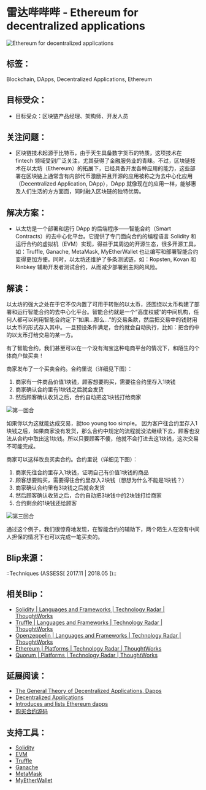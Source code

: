 # 雷达哔哔哔 - Ethereum for decentralized applications

![Ethereum for decentralized applications](https://upload-images.jianshu.io/upload_images/217988-c178b9527b06b960.png?imageMogr2/auto-orient/strip%7CimageView2/2/w/1240)

## 标签：

Blockchain, DApps, Decentralized Applications, Ethereum

## 目标受众：

* 目标受众：区块链产品经理、架构师、开发人员

## 关注问题：

* 区块链技术起源于比特币，由于天生具备数字货币的特质，这项技术在 fintech 领域受到广泛关注，尤其获得了金融服务业的青睐。不过，区块链技术在以太坊（Ethereum）的拓展下，已经具备开发各种应用的能力，这些部署在区块链上通常含有内部代币激励并且开源的应用被称之为去中心化应用（Decentralized Application, DApp），DApp 就像现在的应用一样，能够惠及人们生活的方方面面，同时融入区块链的独特优势。

## 解决方案：

* 以太坊是一个部署和运行 DApp 的后端程序——智能合约（Smart Contracts）的去中心化平台。它提供了专门面向合约的编程语言 Solidity 和运行合约的虚拟机（EVM）实现，得益于其周边的开源生态，很多开源工具，如：Truffle, Ganache, MetaMask, MyEtherWallet 也让编写和部署智能合约变得更加方便。同时，以太坊还维护了多条测试链，如：Ropsten, Kovan 和 Rinbkey 辅助开发者测试合约，从而减少部署到主网的风险。

## 解读：

以太坊的强大之处在于它不仅内置了可用于转账的以太币，还围绕以太币构建了部署和运行智能合约的去中心化平台。智能合约就是一个“高度权威”的中间机构，任何人都可以利用智能合约定下“如果...那么...”的交易条款，然后把交易中的钱财用以太币的形式存入其中。一旦预设条件满足，合约就会自动执行，比如：把合约中的以太币打给交易的某一方。

有了智能合约，我们甚至可以在一个没有淘宝这种电商平台的情况下，和陌生的个体商户做买卖！

商家发布了一个买卖合约。合约里说（详细见下图）：
1. 商家有一件商品价值1块钱，顾客想要购买，需要往合约里存入1块钱
2. 商家确认合约里有1块钱之后就会发货
3. 然后顾客确认收货之后，合约自动把这1块钱打给商家

![第一回合](https://insights.thoughtworks.cn/wp-content/uploads/2018/12/1.jpeg)

如果你以为这就能达成交易，就too young too simple。 因为客户往合约里存入1块钱之后，如果商家没有发货，那么合约中规定的流程就没法继续下去，顾客也没法从合约中取出这1块钱。所以只要顾客不傻，他就不会打进去这1块钱，这次交易不可能完成。

商家可以这样改良买卖合约。合约里说（详细见下图）：
1. 商家先往合约里存入1块钱，证明自己有价值1块钱的商品
2. 顾客想要购买，需要得往合约里存入2块钱（想想为什么不能是1块钱？）
3. 商家确认合约里有3块钱之后就会发货
4. 然后顾客确认收货之后，合约自动把3块钱中的2块钱打给商家
5. 合约剩余的1块钱还给顾客

![第三回合](https://insights.thoughtworks.cn/wp-content/uploads/2018/12/2.jpeg)

通过这个例子，我们很惊奇地发现，在智能合约的辅助下，两个陌生人在没有中间人担保的情况下也可以完成一笔买卖的。

## Blip来源：

::Techniques (ASSESS[ 2017.11 | 2018.05 ])::

## 相关Blip：

* [Solidity | Languages and Frameworks | Technology Radar | ThoughtWorks](https://www.thoughtworks.com/radar/languages-and-frameworks/solidity)
* [Truffle | Languages and Frameworks | Technology Radar | ThoughtWorks](https://www.thoughtworks.com/radar/languages-and-frameworks/truffle)
* [Openzeppelin | Languages and Frameworks | Technology Radar | ThoughtWorks](https://www.thoughtworks.com/radar/languages-and-frameworks/openzeppelin)
* [Ethereum | Platforms | Technology Radar | ThoughtWorks](https://www.thoughtworks.com/radar/platforms/ethereum)
* [Quorum | Platforms | Technology Radar | ThoughtWorks](https://www.thoughtworks.com/radar/platforms/quorum)

## 延展阅读：

* [The General Theory of Decentralized Applications, Dapps](https://github.com/DavidJohnstonCEO/DecentralizedApplications)
* [Decentralized Applications](https://blockchainhub.net/decentralized-applications-dapps/)
* [Introduces and lists Ethereum dapps](https://github.com/ethereum/wiki/wiki/Decentralized-apps-(dapps))
* [购买合约源码](https://github.com/crypedit/purchase)

## 支持工具：

* [Solidity](https://solidity.readthedocs.io/en/v0.4.24/)
* [EVM](https://github.com/ethereum/wiki/wiki/Ethereum-Virtual-Machine-(EVM)-Awesome-List)
* [Truffle](https://github.com/trufflesuite/truffle)
* [Ganache](https://truffleframework.com/ganache)
* [MetaMask](https://metamask.io/)
* [MyEtherWallet](https://www.myetherwallet.com/)

